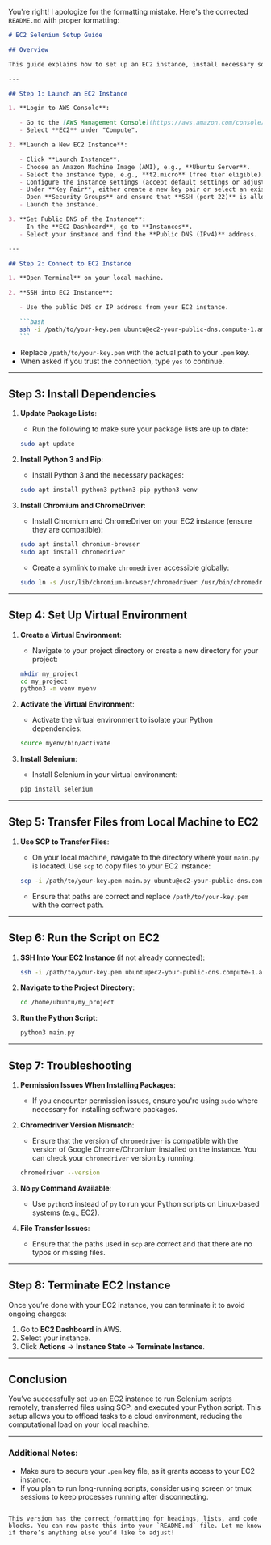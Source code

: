 You're right! I apologize for the formatting mistake. Here's the corrected `README.md` with proper formatting:

````markdown
# EC2 Selenium Setup Guide

## Overview

This guide explains how to set up an EC2 instance, install necessary software, and run Python Selenium scripts remotely. You will also learn how to transfer your Python files from your local machine to the EC2 instance and run them.

---

## Step 1: Launch an EC2 Instance

1. **Login to AWS Console**:

   - Go to the [AWS Management Console](https://aws.amazon.com/console/).
   - Select **EC2** under "Compute".

2. **Launch a New EC2 Instance**:

   - Click **Launch Instance**.
   - Choose an Amazon Machine Image (AMI), e.g., **Ubuntu Server**.
   - Select the instance type, e.g., **t2.micro** (free tier eligible).
   - Configure the instance settings (accept default settings or adjust as needed).
   - Under **Key Pair**, either create a new key pair or select an existing one. Download the `.pem` file.
   - Open **Security Groups** and ensure that **SSH (port 22)** is allowed from your IP address.
   - Launch the instance.

3. **Get Public DNS of the Instance**:
   - In the **EC2 Dashboard**, go to **Instances**.
   - Select your instance and find the **Public DNS (IPv4)** address.

---

## Step 2: Connect to EC2 Instance

1. **Open Terminal** on your local machine.

2. **SSH into EC2 Instance**:

   - Use the public DNS or IP address from your EC2 instance.

   ```bash
   ssh -i /path/to/your-key.pem ubuntu@ec2-your-public-dns.compute-1.amazonaws.com
   ```
````

- Replace `/path/to/your-key.pem` with the actual path to your `.pem` key.
- When asked if you trust the connection, type `yes` to continue.

---

## Step 3: Install Dependencies

1. **Update Package Lists**:

   - Run the following to make sure your package lists are up to date:

   ```bash
   sudo apt update
   ```

2. **Install Python 3 and Pip**:

   - Install Python 3 and the necessary packages:

   ```bash
   sudo apt install python3 python3-pip python3-venv
   ```

3. **Install Chromium and ChromeDriver**:

   - Install Chromium and ChromeDriver on your EC2 instance (ensure they are compatible):

   ```bash
   sudo apt install chromium-browser
   sudo apt install chromedriver
   ```

   - Create a symlink to make `chromedriver` accessible globally:

   ```bash
   sudo ln -s /usr/lib/chromium-browser/chromedriver /usr/bin/chromedriver
   ```

---

## Step 4: Set Up Virtual Environment

1. **Create a Virtual Environment**:

   - Navigate to your project directory or create a new directory for your project:

   ```bash
   mkdir my_project
   cd my_project
   python3 -m venv myenv
   ```

2. **Activate the Virtual Environment**:

   - Activate the virtual environment to isolate your Python dependencies:

   ```bash
   source myenv/bin/activate
   ```

3. **Install Selenium**:

   - Install Selenium in your virtual environment:

   ```bash
   pip install selenium
   ```

---

## Step 5: Transfer Files from Local Machine to EC2

1. **Use SCP to Transfer Files**:

   - On your local machine, navigate to the directory where your `main.py` is located. Use `scp` to copy files to your EC2 instance:

   ```bash
   scp -i /path/to/your-key.pem main.py ubuntu@ec2-your-public-dns.compute-1.amazonaws.com:/home/ubuntu/
   ```

   - Ensure that paths are correct and replace `/path/to/your-key.pem` with the correct path.

---

## Step 6: Run the Script on EC2

1. **SSH Into Your EC2 Instance** (if not already connected):

   ```bash
   ssh -i /path/to/your-key.pem ubuntu@ec2-your-public-dns.compute-1.amazonaws.com
   ```

2. **Navigate to the Project Directory**:

   ```bash
   cd /home/ubuntu/my_project
   ```

3. **Run the Python Script**:

   ```bash
   python3 main.py
   ```

---

## Step 7: Troubleshooting

1. **Permission Issues When Installing Packages**:

   - If you encounter permission issues, ensure you're using `sudo` where necessary for installing software packages.

2. **Chromedriver Version Mismatch**:

   - Ensure that the version of `chromedriver` is compatible with the version of Google Chrome/Chromium installed on the instance. You can check your `chromedriver` version by running:

   ```bash
   chromedriver --version
   ```

3. **No `py` Command Available**:

   - Use `python3` instead of `py` to run your Python scripts on Linux-based systems (e.g., EC2).

4. **File Transfer Issues**:
   - Ensure that the paths used in `scp` are correct and that there are no typos or missing files.

---

## Step 8: Terminate EC2 Instance

Once you’re done with your EC2 instance, you can terminate it to avoid ongoing charges:

1. Go to **EC2 Dashboard** in AWS.
2. Select your instance.
3. Click **Actions** → **Instance State** → **Terminate Instance**.

---

## Conclusion

You’ve successfully set up an EC2 instance to run Selenium scripts remotely, transferred files using SCP, and executed your Python script. This setup allows you to offload tasks to a cloud environment, reducing the computational load on your local machine.

---

### Additional Notes:

- Make sure to secure your `.pem` key file, as it grants access to your EC2 instance.
- If you plan to run long-running scripts, consider using screen or tmux sessions to keep processes running after disconnecting.

```

This version has the correct formatting for headings, lists, and code blocks. You can now paste this into your `README.md` file. Let me know if there’s anything else you’d like to adjust!
```

